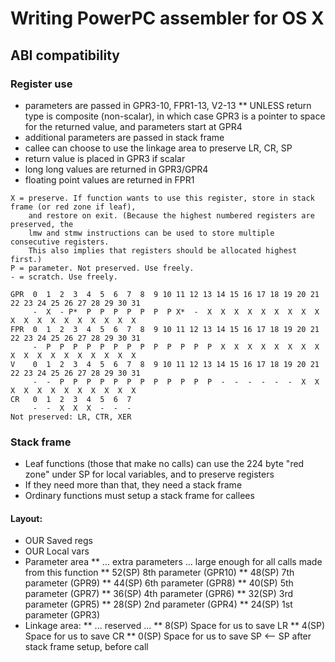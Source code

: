 # Writing PowerPC assembler for OS X

## ABI compatibility

### Register use

* parameters are passed in GPR3-10, FPR1-13, V2-13
** UNLESS return type is composite (non-scalar), in which case GPR3 is a pointer to space for the returned value, and parameters start at GPR4
* additional parameters are passed in stack frame
* callee can choose to use the linkage area to preserve LR, CR, SP
* return value is placed in GPR3 if scalar
* long long values are returned in GPR3/GPR4
* floating point values are returned in FPR1

```
X = preserve. If function wants to use this register, store in stack frame (or red zone if leaf),
    and restore on exit. (Because the highest numbered registers are preserved, the
    lmw and stmw instructions can be used to store multiple consecutive registers.
    This also implies that registers should be allocated highest first.)
P = parameter. Not preserved. Use freely.
- = scratch. Use freely.

GPR  0  1  2  3  4  5  6  7  8  9 10 11 12 13 14 15 16 17 18 19 20 21 22 23 24 25 26 27 28 29 30 31
     -  X  - P*  P  P  P  P  P  P  P X*  -  X  X  X  X  X  X  X  X  X  X  X  X  X  X  X  X  X  X  X
FPR  0  1  2  3  4  5  6  7  8  9 10 11 12 13 14 15 16 17 18 19 20 21 22 23 24 25 26 27 28 29 30 31
     -  P  P  P  P  P  P  P  P  P  P  P  P  P  X  X  X  X  X  X  X  X  X  X  X  X  X  X  X  X  X  X
V    0  1  2  3  4  5  6  7  8  9 10 11 12 13 14 15 16 17 18 19 20 21 22 23 24 25 26 27 28 29 30 31
     -  -  P  P  P  P  P  P  P  P  P  P  P  P  -  -  -  -  -  -  X  X  X  X  X  X  X  X  X  X  X  X
CR   0  1  2  3  4  5  6  7
     -  -  X  X  X  -  -  -
Not preserved: LR, CTR, XER
```

### Stack frame
* Leaf functions (those that make no calls) can use the 224 byte "red zone" under SP for local variables, and to preserve registers
* If they need more than that, they need a stack frame
* Ordinary functions must setup a stack frame for callees

#### Layout:

* OUR Saved regs
* OUR Local vars
* Parameter area
**  ... extra parameters ... large enough for all calls made from this function
**  52(SP) 8th parameter (GPR10)
**  48(SP) 7th parameter (GPR9)
**  44(SP) 6th parameter (GPR8)
**  40(SP) 5th parameter (GPR7)
**  36(SP) 4th parameter (GPR6)
**  32(SP) 3rd parameter (GPR5)
**  28(SP) 2nd parameter (GPR4)
**  24(SP) 1st parameter (GPR3)
* Linkage area:
**  ... reserved ...
**  8(SP)  Space for us to save LR
**  4(SP)  Space for us to save CR
**  0(SP)  Space for us to save SP <-- SP after stack frame setup, before call
